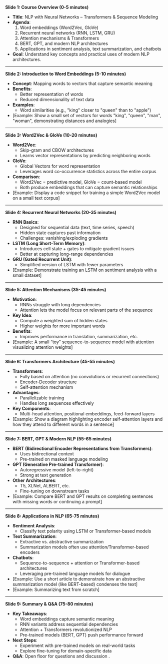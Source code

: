 **Slide 1: Course Overview (0-5 minutes)**
- **Title**: NLP with Neural Networks – Transformers & Sequence Modeling
- **Agenda**:
  1. Word embeddings (Word2Vec, GloVe)
  2. Recurrent neural networks (RNN, LSTM, GRU)
  3. Attention mechanisms & Transformers
  4. BERT, GPT, and modern NLP architectures
  5. Applications in sentiment analysis, text summarization, and chatbots
- **Goal**: Understand key concepts and practical uses of modern NLP architectures.

---

**Slide 2: Introduction to Word Embeddings (5-10 minutes)**
- **Concept**: Mapping words to vectors that capture semantic meaning
- **Benefits**:
  - Better representation of words
  - Reduced dimensionality of text data
- **Examples**:
  - Word similarities (e.g., "king" closer to "queen" than to "apple")
- [Example: Show a small set of vectors for words "king", "queen", "man", "woman", demonstrating distances and analogies]

---

**Slide 3: Word2Vec & GloVe (10-20 minutes)**
- **Word2Vec**:
  - Skip-gram and CBOW architectures
  - Learns vector representations by predicting neighboring words
- **GloVe**:
  - Global Vectors for word representation
  - Leverages word co-occurrence statistics across the entire corpus
- **Comparison**:
  - Word2Vec = predictive model, GloVe = count-based model
  - Both produce embeddings that can capture semantic relationships
- [Example: Display a code snippet for training a simple Word2Vec model on a small text corpus]

---

**Slide 4: Recurrent Neural Networks (20-35 minutes)**
- **RNN Basics**:
  - Designed for sequential data (text, time series, speech)
  - Hidden state captures past information
  - Challenges: vanishing/exploding gradients
- **LSTM (Long Short-Term Memory)**:
  - Introduces cell state + gates to mitigate gradient issues
  - Better at capturing long-range dependencies
- **GRU (Gated Recurrent Unit)**:
  - Simplified version of LSTM with fewer parameters
- [Example: Demonstrate training an LSTM on sentiment analysis with a small dataset]

---

**Slide 5: Attention Mechanisms (35-45 minutes)**
- **Motivation**:
  - RNNs struggle with long dependencies
  - Attention lets the model focus on relevant parts of the sequence
- **Key Idea**:
  - Compute a weighted sum of hidden states
  - Higher weights for more important words
- **Benefits**:
  - Improves performance in translation, summarization, etc.
- [Example: A small “toy” sequence-to-sequence model with attention visualizing attention weights]

---

**Slide 6: Transformers Architecture (45-55 minutes)**
- **Transformers**:
  - Fully based on attention (no convolutions or recurrent connections)
  - Encoder-Decoder structure
  - Self-attention mechanism
- **Advantages**:
  - Parallelizable training
  - Handles long sequences effectively
- **Key Components**:
  - Multi-head attention, positional embeddings, feed-forward layers
- [Example: Show a diagram highlighting encoder self-attention layers and how they attend to different words in a sentence]

---

**Slide 7: BERT, GPT & Modern NLP (55-65 minutes)**
- **BERT (Bidirectional Encoder Representations from Transformers)**:
  - Uses bidirectional context
  - Pre-trained on masked language modeling
- **GPT (Generative Pre-trained Transformer)**:
  - Autoregressive model (left-to-right)
  - Strong at text generation
- **Other Architectures**:
  - T5, XLNet, ALBERT, etc.
  - Fine-tuning on downstream tasks
- [Example: Compare BERT and GPT results on completing sentences with missing words or continuing a prompt]

---

**Slide 8: Applications in NLP (65-75 minutes)**
- **Sentiment Analysis**:
  - Classify text polarity using LSTM or Transformer-based models
- **Text Summarization**:
  - Extractive vs. abstractive summarization
  - Summarization models often use attention/Transformer-based encoders
- **Chatbots**:
  - Sequence-to-sequence + attention or Transformer-based architectures
  - Leveraging pre-trained language models for dialogue
- [Example: Use a short article to demonstrate how an abstractive summarization model (like BERT-based) condenses the text]
- [Example: Summarizing text from scratch]

---

**Slide 9: Summary & Q&A (75-80 minutes)**
- **Key Takeaways**:
  - Word embeddings capture semantic meaning
  - RNN variants address sequential dependencies
  - Attention + Transformers revolutionized NLP
  - Pre-trained models (BERT, GPT) push performance forward
- **Next Steps**:
  - Experiment with pre-trained models on real-world tasks
  - Explore fine-tuning for domain-specific data
- **Q&A**: Open floor for questions and discussion
.
